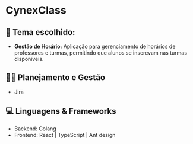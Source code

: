 # CynexClass
## 📅 Tema escolhido: 
- **Gestão de Horário:** Aplicação para gerenciamento de horários de professores e
turmas, permitindo que alunos se inscrevam nas turmas disponíveis.

## ✍🏻 Planejamento e Gestão
- Jira

## 💻 Linguagens & Frameworks
- Backend: Golang
- Frontend: React | TypeScript | Ant design
  
